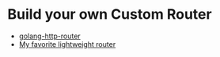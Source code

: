 # Build your own Custom Router
* [golang-http-router](https://dev.to/bmf_san/introduction-to-golang-http-router-made-with-nethttp-3nmb)
* [My favorite lightweight router](https://go-chi.io/#/README)
